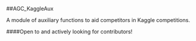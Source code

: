 ##AGC_KaggleAux


A module of auxiliary functions to aid competitors in Kaggle competitions.  

####Open to and actively looking for contributors!
